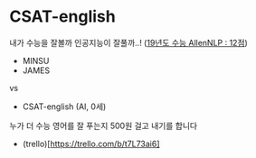 # CSAT-english
내가 수능을 잘볼까 인공지능이 잘풀까..! ([19년도 수능  AllenNLP : 12점](https://www.sedaily.com/NewsView/1S77NB1A2F))

- MINSU
- JAMES

vs

- CSAT-english (AI, 0세)

누가 더 수능 영어를 잘 푸는지 500원 걸고 내기를 합니다

- (trello)[https://trello.com/b/t7L73ai6]
